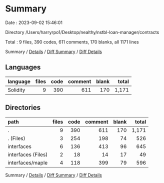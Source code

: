 # Summary

Date : 2023-09-02 15:46:01

Directory /Users/harryrpo1/Desktop/nealthy/nstbl-loan-manager/contracts

Total : 9 files,  390 codes, 611 comments, 170 blanks, all 1171 lines

Summary / [Details](details.md) / [Diff Summary](diff.md) / [Diff Details](diff-details.md)

## Languages
| language | files | code | comment | blank | total |
| :--- | ---: | ---: | ---: | ---: | ---: |
| Solidity | 9 | 390 | 611 | 170 | 1,171 |

## Directories
| path | files | code | comment | blank | total |
| :--- | ---: | ---: | ---: | ---: | ---: |
| . | 9 | 390 | 611 | 170 | 1,171 |
| . (Files) | 3 | 254 | 198 | 74 | 526 |
| interfaces | 6 | 136 | 413 | 96 | 645 |
| interfaces (Files) | 2 | 18 | 14 | 17 | 49 |
| interfaces/maple | 4 | 118 | 399 | 79 | 596 |

Summary / [Details](details.md) / [Diff Summary](diff.md) / [Diff Details](diff-details.md)